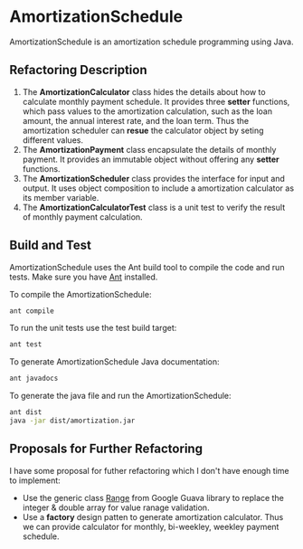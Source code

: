 # AmortizationSchedule 

AmortizationSchedule is an amortization schedule programming using Java.

## Refactoring Description

1. The **AmortizationCalculator** class hides the details about how to calculate monthly payment schedule. It provides three **setter** functions, which pass values to the amortization calculation, such as the loan amount, the annual interest rate, and the loan term. Thus the amortization scheduler can **resue** the calculator object by seting different values. 
2. The **AmortizationPayment** class encapsulate the details of monthly payment. It provides an immutable object without offering any **setter** functions.
3. The **AmortizationScheduler** class provides the interface for input and output. It uses object composition to include a amortization calculator as its member variable.
4. The **AmortizationCalculatorTest** class is a unit test to verify the result of monthly payment calculation.

## Build and Test 

AmortizationSchedule uses the Ant build tool to compile the code and run tests. Make sure you have [Ant](http://ant.apache.org) installed.

To compile the AmortizationSchedule:
```sh
ant compile
```

To run the unit tests use the test build target:
```sh
ant test
```

To generate AmortizationSchedule Java documentation:
```sh
ant javadocs
```

To generate the java file and run the AmortizationSchedule:
```sh
ant dist
java -jar dist/amortization.jar
```

## Proposals for Further Refactoring

I have some proposal for futher refactoring which I don't have enough time to implement:
- Use the generic class [Range](http://docs.guava-libraries.googlecode.com/git/javadoc/com/google/common/collect/Range.html) from Google Guava library to replace the integer & double array for value ranage validation.
- Use a **factory** design patten to generate amortization calculator. Thus we can provide calculator for monthly, bi-weekley, weekley payment schedule.
